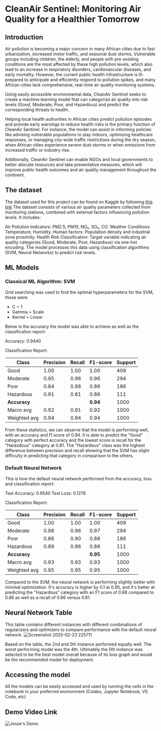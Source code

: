 # CleanAir Sentinel: Monitoring Air Quality for a Healthier Tomorrow
## Introduction
Air pollution is becoming a major concern in many African cities due to fast urbanization, increased motor traffic, and seasonal dust storms. 
Vulnerable groups including children, the elderly, and people with pre-existing conditions are the most affected by these high pollution levels, which also lead to an increase in respiratory disorders, cardiovascular diseases, and early mortality. 
However, the current public health infrastructure is ill-prepared to anticipate and efficiently respond to pollution spikes, and many African cities lack comprehensive, real-time air quality monitoring systems.

Using easily accessible environmental data, CleanAir Sentinel seeks to create a machine learning model that can categorize air quality into risk levels (Good, Moderate, Poor, and Hazardous) and predict the corresponding threats to health.

Helping local health authorities in African cities predict pollution episodes and provide early warnings to reduce health risks is the primary function of CleanAir Sentinel. 
For instance, the model can assist in informing policies like advising vulnerable populations to stay indoors, optimizing healthcare responses, or managing city-wide traffic restrictions during the dry season, when African cities experience severe dust storms or when emissions from increased traffic or industry rise.

Additionally, CleanAir Sentinel can enable NGOs and local governments to better allocate resources and take preventative measures, which will improve public health outcomes and air quality management throughout the continent.

## The dataset
The dataset used for this project can be found on Kaggle by following [this link](https://www.kaggle.com/datasets/mujtabamatin/air-quality-and-pollution-assessment)
The dataset consists of various air quality parameters collected from monitoring stations, combined with external factors influencing pollution levels. It includes:

Air Pollution Indicators: PM2.5, PM10, NO₂, SO₂, CO.
Weather Conditions: Temperature, Humidity.
Human factors: Population density and industrial zone proximity.
Health Risk Classification: Target variable indicating air quality categories (Good, Moderate, Poor, Hazardous) via one-hot encoding.
The model processes this data using classification algorithms (SVM, Neural Networks) to predict risk levels.

## ML Models

### Classical ML Algorithm: SVM
Grid searching was used to find the optimal hyperparameters for the SVM, these were:

- C = 1
- Gamma = Scale
- Kernel = Linear

Below is the accuracy the model was able to achieve as well as the classification report:

Accuracy: 0.9440

Classification Report:

| Class       | Precision | Recall | F1-score | Support |
|------------|-----------|--------|----------|---------|
| Good       | 1.00      | 1.00   | 1.00     | 409     |
| Moderate   | 0.95      | 0.96   | 0.96     | 294     |
| Poor       | 0.84      | 0.88   | 0.86     | 186     |
| Hazardous  | 0.91      | 0.81   | 0.86     | 111     |
| **Accuracy** |         |        | **0.94** | 1000    |
| Macro avg  | 0.92      | 0.91   | 0.92     | 1000    |
| Weighted avg | 0.94    | 0.94   | 0.94     | 1000    |

From these statistics, we can observe that the model is performing well, with an accuracy and f1 score of 0.94.
It is able to predict the "Good" category with perfect accuracy and the lowest score is recall for the "Harazdous" category at 0.81.
The "Hazardous" class was the highest difference between precision and recall showing that the SVM has slight difficulty in predicting that category in comparison to the others.

### Default Neural Network
This is how the default neural network performed from the accuracy, loss and classification report:

Test Accuracy: 0.9540
Test Loss: 0.1276

Classification Report:

| Class       | Precision | Recall | F1-score | Support |
|------------|-----------|--------|----------|---------|
| Good       | 1.00      | 1.00   | 1.00     | 409     |
| Moderate   | 0.98      | 0.96   | 0.97     | 294     |
| Poor       | 0.86      | 0.90   | 0.88     | 186     |
| Hazardous  | 0.89      | 0.86   | 0.88     | 111     |
| **Accuracy** |         |        | **0.95** | 1000    |
| Macro avg  | 0.93      | 0.93   | 0.93     | 1000    |
| Weighted avg | 0.95    | 0.95   | 0.95     | 1000    |

Compared to the SVM, the neural network is performing slightly better with minimal optimization. It's accuracy is higher by 0.1 at 0.95, and
it's better at predicting the "Hazardous" category with an F1 score of 0.88 compared to 0.86 as well as a recall of 0.86 versus 0.81.


## Neural Network Table
This table contains different instances with different combinations of regularizers and optimizers to compare performance with the default neural network.
![Screenshot 2025-02-23 225711](https://github.com/user-attachments/assets/78e2d6af-f5cf-430b-8365-7e588bf06c9b)

Based on the table, the 2nd and 5th instance performed equally well. The worst performing model was the 4th. 
Ultimately the 5th instance was selected to be the best model overall because of its loss graph and would be the recommended model for deployment.

## Accessing the model
All the models can be easily accessed and used by running the cells in the notebook in your preferred environment (Colabs, Jupyter Notebook, VS Code, etc)

## Demo Video Link
![Jesse's Demo](https://drive.google.com/file/d/1KSRRMeJ3kagmtQwdmLKaKmYaaGuScLPi/view?usp=sharing)
